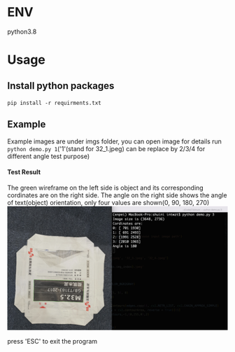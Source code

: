 # ENV
python3.8

# Usage
## Install python packages
`pip install -r requirments.txt`

## Example
Example images are under imgs folder, you can open image for details
run `python demo.py 1`('1'(stand for 32_1.jpeg) can be replace by 2/3/4 for different angle test purpose)

#### Test Result
The green wireframe on the left side is object and its corresponding cordinates are on the right side.
The angle on the right side shows the angle of text(object) orientation, only four values are shown(0, 90, 180, 270)
![alt text](./imgs/test%20result.png "Test result")

press 'ESC' to exit the program